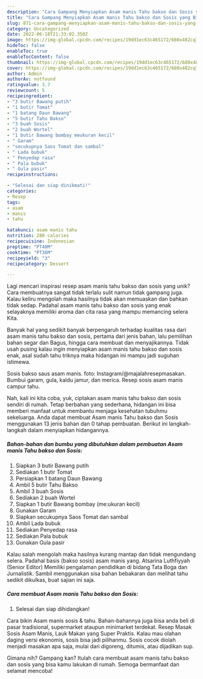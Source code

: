 ```yaml
---
description: "Cara Gampang Menyiapkan Asam manis Tahu bakso dan Sosis yang Bisa Manjain Lidah"
title: "Cara Gampang Menyiapkan Asam manis Tahu bakso dan Sosis yang Bisa Manjain Lidah"
slug: 871-cara-gampang-menyiapkan-asam-manis-tahu-bakso-dan-sosis-yang-bisa-manjain-lidah
category: Uncategorized
date: 2022-06-18T21:33:02.350Z
image: https://img-global.cpcdn.com/recipes/19dd1ec63c465172/680x482cq70/asam-manis-tahu-bakso-dan-sosis-foto-resep-utama.jpg
hideToc: false
enableToc: true
enableTocContent: false
thumbnail: https://img-global.cpcdn.com/recipes/19dd1ec63c465172/680x482cq70/asam-manis-tahu-bakso-dan-sosis-foto-resep-utama.jpg
cover: https://img-global.cpcdn.com/recipes/19dd1ec63c465172/680x482cq70/asam-manis-tahu-bakso-dan-sosis-foto-resep-utama.jpg
author: Admin
authorAv: notfound
ratingvalue: 3.7
reviewcount: 5
recipeingredient:
- "3 butir Bawang putih"
- "1 butir Tomat"
- "1 batang Daun Bawang"
- "5 butir Tahu Bakso"
- "3 buah Sosis"
- "2 buah Wortel"
- "1 butir Bawang bombay meukuran kecil"
- " Garam"
- "secukupnya Saos Tomat dan sambal"
- " Lada bubuk"
- " Penyedap rasa"
- " Pala bubuk"
- " Gula pasir"
recipeinstructions:

- "Selesai dan siap dinikmati!"
categories:
- Resep
tags:
- asam
- manis
- tahu

katakunci: asam manis tahu 
nutrition: 280 calories
recipecuisine: Indonesian
preptime: "PT40M"
cooktime: "PT36M"
recipeyield: "3"
recipecategory: Dessert

---
```





Lagi mencari inspirasi resep asam manis tahu bakso dan sosis yang unik? Cara membuatnya sangat tidak terlalu sulit namun tidak gampang juga. Kalau keliru mengolah maka hasilnya tidak akan memuaskan dan bahkan tidak sedap. Padahal asam manis tahu bakso dan sosis yang enak selayaknya memiliki aroma dan cita rasa yang mampu memancing selera Kita.





Banyak hal yang sedikit banyak berpengaruh terhadap kualitas rasa dari asam manis tahu bakso dan sosis, pertama dari jenis bahan, lalu pemilihan bahan segar dan Bagus, hingga cara membuat dan menyajikannya. Tidak usah pusing kalau ingin menyiapkan asam manis tahu bakso dan sosis enak,      asal sudah tahu triknya maka hidangan ini mampu jadi suguhan istimewa.














Sosis bakso saus asam manis. foto: Instagram/@majalahresepmasakan. Bumbui garam, gula, kaldu jamur, dan merica. Resep sosis asam manis campur tahu.






Nah, kali ini kita coba, yuk, ciptakan asam manis tahu bakso dan sosis sendiri di rumah. Tetap berbahan yang sederhana, hidangan ini bisa memberi manfaat untuk membantu menjaga kesehatan tubuhmu sekeluarga. Anda dapat membuat Asam manis Tahu bakso dan Sosis menggunakan 13 jenis bahan dan 0 tahap pembuatan. Berikut ini langkah-langkah dalam menyiapkan hidangannya.

<!--inarticleads1-->

##### Bahan-bahan dan bumbu yang dibutuhkan dalam pembuatan Asam manis Tahu bakso dan Sosis:

1. Siapkan 3 butir Bawang putih
1. Sediakan 1 butir Tomat
1. Persiapkan 1 batang Daun Bawang
1. Ambil 5 butir Tahu Bakso
1. Ambil 3 buah Sosis
1. Sediakan 2 buah Wortel
1. Siapkan 1 butir Bawang bombay (me:ukuran kecil)
1. Gunakan  Garam
1. Siapkan secukupnya Saos Tomat dan sambal
1. Ambil  Lada bubuk
1. Sediakan  Penyedap rasa
1. Sediakan  Pala bubuk
1. Gunakan  Gula pasir


Kalau salah mengolah maka hasilnya kurang mantap dan tidak mengundang selera. Padahal basis (bakso sosis) asam manis yang. Atsarina Luthfiyyah (Senior Editor) Memiliki pengalaman pendidikan di bidang Tata Boga dan Jurnalistik. Sambil menggunakan sisa bahan bebakaran dan melihat tahu sedikit dikulkas, buat sajian ini saja. 

<!--inarticleads2-->

##### Cara membuat Asam manis Tahu bakso dan Sosis:


1. Selesai dan siap dihidangkan!

Cara bikin Asam manis sosis &amp; tahu. Bahan-bahannya juga bisa anda beli di pasar tradisional, supermarket ataupun minimarket terdekat. Resep Masak Sosis Asam Manis, Lauk Makan yang Super Praktis. Kalau mau olahan daging versi ekonomis, sosis bisa jadi pilihanmu. Sosis cocok diolah menjadi masakan apa saja, mulai dari digoreng, ditumis, atau dijadikan sup. 

Gimana nih? Gampang kan? Itulah cara membuat asam manis tahu bakso dan sosis yang bisa kamu lakukan di rumah. Semoga bermanfaat dan selamat mencoba!
